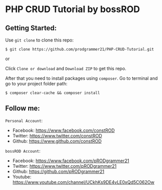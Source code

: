 # PHP CRUD Tutorial by bossROD

## Getting Started:

Use `git clone` to clone this repo:
```console
$ git clone https://github.com/prodgrammer21/PHP-CRUD-Tutorial.git
```
or

Click `Clone or download` and `Download ZIP` to get this repo.

After that you need to install packages using `composer`. Go to terminal and go to your project folder path:
```console
$ composer clear-cache && composer install
```

## Follow me:
`Personal Account`: 
- Facebook: https://www.facebook.com/constROD
- Twitter: https://www.twitter.com/constROD
- Github: https://www.github.com/constROD

`bossROD Account`:
- Facebook: https://www.facebook.com/pRODgrammer21
- Twitter: https://www.twitter.com/pRODgrammer21
- Github: https://github.com/pRODgrammer21
- Youtube: https://www.youtube.com/channel/UCkhKs9DE4vLE0xQd5C062Ow
